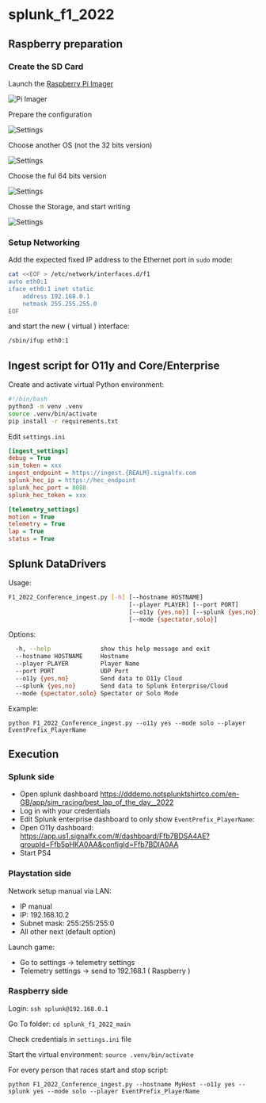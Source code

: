 # splunk_f1_2022

## Raspberry preparation

### Create the SD Card

Launch the [Raspberry Pi Imager](https://www.raspberrypi.com/software/)

![Pi Imager](assets/pi-imager.png)

Prepare the configuration

![Settings](assets/settings.png)

Choose another OS (not the 32 bits version)

![Settings](assets/OS-Other.png)

Choose the ful 64 bits version

![Settings](assets/OS-64bits.png)

Chosse the Storage, and start writing

![Settings](assets/Storage.png)

### Setup Networking

Add the expected fixed IP address to the Ethernet port in `sudo` mode:

```sh
cat <<EOF > /etc/network/interfaces.d/f1
auto eth0:1
iface eth0:1 inet static
    address 192.168.0.1
    netmask 255.255.255.0
EOF
```

and start the new ( virtual ) interface:

```sh
/sbin/ifup eth0:1
```

## Ingest script for O11y and Core/Enterprise

Create and activate virtual Python environment:

```sh
#!/bin/bash
python3 -m venv .venv
source .venv/bin/activate
pip install -r requirements.txt
```

Edit `settings.ini`

```ini
[ingest_settings]
debug = True
sim_token = xxx
ingest_endpoint = https://ingest.{REALM}.signalfx.com
splunk_hec_ip = https://hec_endpoint
splunk_hec_port = 8088
splunk_hec_token = xxx

[telemetry_settings]
motion = True
telemetry = True
lap = True
status = True
```

## Splunk DataDrivers

Usage:

```sh
F1_2022_Conference_ingest.py [-h] [--hostname HOSTNAME]
                                  [--player PLAYER] [--port PORT]
                                  [--o11y {yes,no}] [--splunk {yes,no}]
                                  [--mode {spectator,solo}]
```

Options:

```sh
  -h, --help              show this help message and exit
  --hostname HOSTNAME     Hostname
  --player PLAYER         Player Name
  --port PORT             UDP Port
  --o11y {yes,no}         Send data to O11y Cloud
  --splunk {yes,no}       Send data to Splunk Enterprise/Cloud
  --mode {spectator,solo} Spectator or Solo Mode
```

Example:

```python F1_2022_Conference_ingest.py --o11y yes --mode solo --player EventPrefix_PlayerName```

## Execution

### Splunk side

- Open splunk dashboard <https://dddemo.notsplunktshirtco.com/en-GB/app/sim_racing/best_lap_of_the_day__2022>
- Log in with your credentials
- Edit Splunk enterprise dashboard to only show `EventPrefix_PlayerName`:
- Open O11y dashboard: <https://app.us1.signalfx.com/#/dashboard/Ffb7BDSA4AE?groupId=Ffb5pHKA0AA&configId=Ffb7BDlA0AA>
- Start PS4

### Playstation side

Network setup manual via LAN:

- IP manual
- IP: 192.168.10.2
- Subnet mask: 255:255:255:0
- All other next (default option)

Launch game:

- Go to settings -> telemetry settings
- Telemetry settings -> send to 192.168.1 ( Raspberry )

### Raspberry side

Login:
`ssh splunk@192.168.0.1`

Go To folder:
`cd splunk_f1_2022_main`

Check credentials in `settings.ini` file

Start the virtual environment: `source .venv/bin/activate`

For every person that races start and stop script:

`python F1_2022_Conference_ingest.py --hostname MyHost --o11y yes --splunk yes --mode solo --player EventPrefix_PlayerName
`
